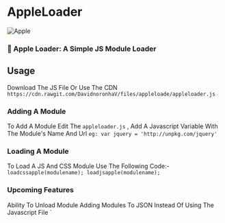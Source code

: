 # AppleLoader
![Apple](http://sevenc.surge.sh/img/apple.jpg)
### :apple: Apple Loader: A Simple JS Module Loader
## Usage
Download The JS File Or Use The CDN
`https://cdn.rawgit.com/DavidnoronhaV/files/appleloade/appleloader.js`
### Adding A Module
To Add A Module Edit The `appleloader.js` , 
Add A Javascript Variable With The Module's Name And Url
`eg: var jquery = 'http://unpkg.com/jquery'`
### Loading A Module
To Load A JS And CSS Module
Use The Following Code:-
`loadcssapple(modulename);
loadjsapple(modulename);`
### Upcoming Features
Ability To Unload Module
Adding Modules To JSON Instead Of Using The Javascript File
`

